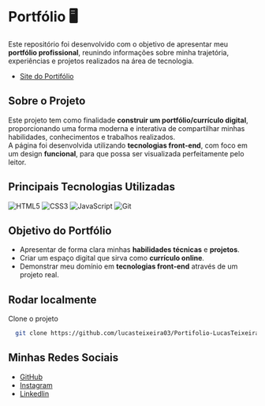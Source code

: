 # Portfólio 🖥️

Este repositório foi desenvolvido com o objetivo de apresentar meu **portfólio profissional**, reunindo informações sobre minha trajetória, experiências e projetos realizados na área de tecnologia.

- [Site do Portifólio](https://lucasteixeira03.github.io/Portifolio-LucasTeixeira/)

## Sobre o Projeto  
Este projeto tem como finalidade **construir um portfólio/currículo digital**, proporcionando uma forma moderna e interativa de compartilhar minhas habilidades, conhecimentos e trabalhos realizados.  
A página foi desenvolvida utilizando **tecnologias front-end**, com foco em um design **funcional**, para que possa ser visualizada perfeitamente pelo leitor.

## Principais Tecnologias Utilizadas  
![HTML5](https://img.shields.io/badge/html5-0d1117.svg?style=for-the-badge&logo=html5&logoColor=orange)
![CSS3](https://img.shields.io/badge/CSS3-1572B6?style=for-the-badge&logo=css3&logoColor=white)
![JavaScript](https://img.shields.io/badge/JavaScript-F7DF1E?style=for-the-badge&logo=javascript&logoColor=black)
![Git](https://img.shields.io/badge/GIT-E44C30?style=for-the-badge&logo=git&logoColor=white)


## Objetivo do Portfólio  
- Apresentar de forma clara minhas **habilidades técnicas** e **projetos**.  
- Criar um espaço digital que sirva como **currículo online**.  
- Demonstrar meu domínio em **tecnologias front-end** através de um projeto real.  

## Rodar localmente

Clone o projeto

```bash
  git clone https://github.com/lucasteixeira03/Portifolio-LucasTeixeira.git
```

## Minhas Redes Sociais

- [GitHub](https://github.com/lucasteixeira03)
- [Instagram](https://www.instagram.com/texera.ds/)
- [Linkedlin](https://www.linkedin.com/in/lucas-teixeira-766a7a267)